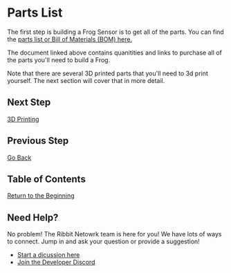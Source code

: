 # Parts List

The first step is building a Frog Sensor is to get all of the parts. You can find the [parts list or Bill of Materials (BOM) here.](https://docs.google.com/spreadsheets/d/1lsWCXFawsJNGc44bqFXWkpjHfIFZQEj5UceJV4AiuK0/edit#gid=0)

The document linked above contains quanitities and links to purchase all of the parts you'll need to build a Frog.

Note that there are several 3D printed parts that you'll need to 3d print yourself. The next section will cover that in more detail.

## Next Step
[3D Printing](2-3d-printing.md)

## Previous Step
[Go Back](0-start-here.md)

## Table of Contents
[Return to the Beginning](0-start-here.md)

## Need Help?
No problem! The Ribbit Netowrk team is here for you! We have lots of ways to connect. Jump in and ask your question or provide a suggestion!
* [Start a dicussion here](https://github.com/Ribbit-Network/ribbit-network-frog-sensor/discussions/new)
* [Join the Developer Discord](https://discord.gg/vq8PkDb2TC)